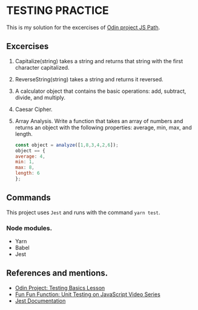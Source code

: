 # TESTING PRACTICE

This is my solution for the excercises of [Odin project JS Path](https://www.theodinproject.com/courses/javascript/lessons/testing-practice). 

## Excercises

1. Capitalize(string) takes a string and returns that string with the first character capitalized.
2. ReverseString(string) takes a string and returns it reversed.
3. A calculator object that contains the basic operations: add, subtract, divide, and multiply.
4. Caesar Cipher.
5. Array Analysis. Write a function that takes an array of numbers and returns an object with the following properties: average, min, max, and length.
  
    ```javascript 
    const object = analyze([1,8,3,4,2,6]);
    object == {
    average: 4,
    min: 1,
    max: 8,
    length: 6
    };
    ```
## Commands

This project uses `Jest` and runs with the command `yarn test`.

### Node modules.
* Yarn
* Babel
* Jest

## References and mentions.
* [Odin Project: Testing Basics Lesson](https://www.theodinproject.com/courses/javascript/lessons/testing-basics)
* [Fun Fun Function: Unit Testing on JavaScript Video Series](https://www.youtube.com/watch?v=Eu35xM76kKY)
* [Jest Documentation](https://jestjs.io/docs/getting-started)

